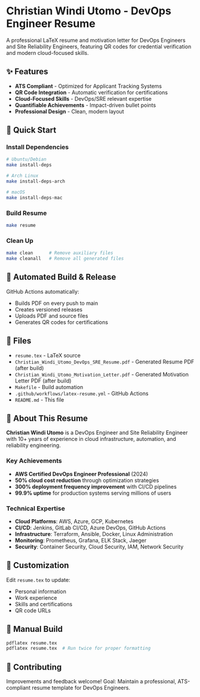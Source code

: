 # Christian Windi Utomo - DevOps Engineer Resume

A professional LaTeX resume and motivation letter for DevOps Engineers and Site Reliability Engineers, featuring QR codes for credential verification and modern cloud-focused skills.

## ✨ Features

- **ATS Compliant** - Optimized for Applicant Tracking Systems
- **QR Code Integration** - Automatic verification for certifications
- **Cloud-Focused Skills** - DevOps/SRE relevant expertise
- **Quantifiable Achievements** - Impact-driven bullet points
- **Professional Design** - Clean, modern layout

## 🚀 Quick Start

### Install Dependencies
```bash
# Ubuntu/Debian
make install-deps

# Arch Linux
make install-deps-arch

# macOS
make install-deps-mac
```

### Build Resume
```bash
make resume
```

### Clean Up
```bash
make clean      # Remove auxiliary files
make cleanall   # Remove all generated files
```

## 🔄 Automated Build & Release

GitHub Actions automatically:
- Builds PDF on every push to main
- Creates versioned releases
- Uploads PDF and source files
- Generates QR codes for certifications

## 📁 Files

- `resume.tex` - LaTeX source
- `Christian_Windi_Utomo_DevOps_SRE_Resume.pdf` - Generated Resume PDF (after build)
- `Christian_Windi_Utomo_Motivation_Letter.pdf` - Generated Motivation Letter PDF (after build)
- `Makefile` - Build automation
- `.github/workflows/latex-resume.yml` - GitHub Actions
- `README.md` - This file

## 🎯 About This Resume

**Christian Windi Utomo** is a DevOps Engineer and Site Reliability Engineer with 10+ years of experience in cloud infrastructure, automation, and reliability engineering.

### Key Achievements
- **AWS Certified DevOps Engineer Professional** (2024)
- **50% cloud cost reduction** through optimization strategies
- **300% deployment frequency improvement** with CI/CD pipelines
- **99.9% uptime** for production systems serving millions of users

### Technical Expertise
- **Cloud Platforms**: AWS, Azure, GCP, Kubernetes
- **CI/CD**: Jenkins, GitLab CI/CD, Azure DevOps, GitHub Actions
- **Infrastructure**: Terraform, Ansible, Docker, Linux Administration
- **Monitoring**: Prometheus, Grafana, ELK Stack, Jaeger
- **Security**: Container Security, Cloud Security, IAM, Network Security

## 🔧 Customization

Edit `resume.tex` to update:
- Personal information
- Work experience
- Skills and certifications
- QR code URLs

## 📖 Manual Build

```bash
pdflatex resume.tex
pdflatex resume.tex  # Run twice for proper formatting
```

## 🤝 Contributing

Improvements and feedback welcome! Goal: Maintain a professional, ATS-compliant resume template for DevOps Engineers. 